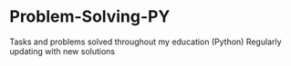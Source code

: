 # Problem-Solving-PY
Tasks and problems solved throughout my education (Python)
Regularly updating with new solutions
